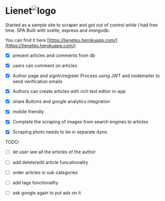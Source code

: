 # Lienet![logo](https://lieneteu.herokuapp.com/logo_transparent.png)
Started as a sample site to scraper and got out of control while I had free time.
SPA Built with svelte, express and mongodb. 

You can find it here [https://lieneteu.herokuapp.com/](https://lieneteu.herokuapp.com/)

 - [x] present articles and comments from db
 - [x] users can comment on articles
 - [x] Author page and signIn/register Process using JWT and nodemailer to send verification emails
 - [x] Authors can create articles with rich text editor in-app 
 - [x] share Buttons and google analytics integration
 - [x] mobile friendly
 - [x] Complete the scraping of images from search engines to articles
 - [x] Scraping photo needs to be in separate dyno.


TODO:
 - [ ] let user see all the articles of the author
 - [ ] add delete/edit article funcationality
 - [ ] order articles in sub categories
 - [ ] add tags functionallty
 - [ ] ask google again to put ads on it

